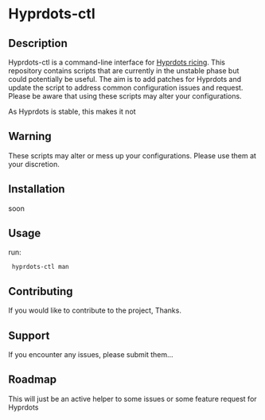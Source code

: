 # Hyprdots-ctl

## Description

Hyprdots-ctl is a command-line interface for [Hyprdots ricing](https://github.com/prasanthrangan/hyprdots). This repository contains scripts that are currently in the unstable phase but could potentially be useful. The aim is to add patches for Hyprdots and update the script to address common configuration issues and request. Please be aware that using these scripts may alter your configurations. 

As Hyprdots is stable, this makes it not

## Warning

These scripts may alter or mess up your configurations. Please use them at your discretion.

## Installation

soon

## Usage

run: 

``` hyprdots-ctl man```

## Contributing

If you would like to contribute to the project, Thanks.

## Support

If you encounter any issues, please submit them...

## Roadmap

This will just be an active helper to some issues or some feature request for Hyprdots

